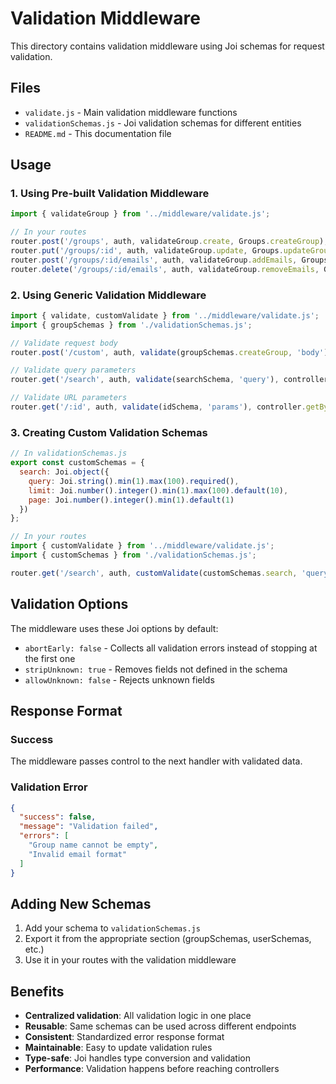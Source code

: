 # Validation Middleware

This directory contains validation middleware using Joi schemas for request validation.

## Files

- `validate.js` - Main validation middleware functions
- `validationSchemas.js` - Joi validation schemas for different entities
- `README.md` - This documentation file

## Usage

### 1. Using Pre-built Validation Middleware

```javascript
import { validateGroup } from '../middleware/validate.js';

// In your routes
router.post('/groups', auth, validateGroup.create, Groups.createGroup);
router.put('/groups/:id', auth, validateGroup.update, Groups.updateGroupById);
router.post('/groups/:id/emails', auth, validateGroup.addEmails, Groups.addEmailsInToGroup);
router.delete('/groups/:id/emails', auth, validateGroup.removeEmails, Groups.removeEmailsFromGroup);
```

### 2. Using Generic Validation Middleware

```javascript
import { validate, customValidate } from '../middleware/validate.js';
import { groupSchemas } from './validationSchemas.js';

// Validate request body
router.post('/custom', auth, validate(groupSchemas.createGroup, 'body'), controller.method);

// Validate query parameters
router.get('/search', auth, validate(searchSchema, 'query'), controller.search);

// Validate URL parameters
router.get('/:id', auth, validate(idSchema, 'params'), controller.getById);
```

### 3. Creating Custom Validation Schemas

```javascript
// In validationSchemas.js
export const customSchemas = {
  search: Joi.object({
    query: Joi.string().min(1).max(100).required(),
    limit: Joi.number().integer().min(1).max(100).default(10),
    page: Joi.number().integer().min(1).default(1)
  })
};

// In your routes
import { customValidate } from '../middleware/validate.js';
import { customSchemas } from './validationSchemas.js';

router.get('/search', auth, customValidate(customSchemas.search, 'query'), controller.search);
```

## Validation Options

The middleware uses these Joi options by default:

- `abortEarly: false` - Collects all validation errors instead of stopping at the first one
- `stripUnknown: true` - Removes fields not defined in the schema
- `allowUnknown: false` - Rejects unknown fields

## Response Format

### Success
The middleware passes control to the next handler with validated data.

### Validation Error
```json
{
  "success": false,
  "message": "Validation failed",
  "errors": [
    "Group name cannot be empty",
    "Invalid email format"
  ]
}
```

## Adding New Schemas

1. Add your schema to `validationSchemas.js`
2. Export it from the appropriate section (groupSchemas, userSchemas, etc.)
3. Use it in your routes with the validation middleware

## Benefits

- **Centralized validation**: All validation logic in one place
- **Reusable**: Same schemas can be used across different endpoints
- **Consistent**: Standardized error response format
- **Maintainable**: Easy to update validation rules
- **Type-safe**: Joi handles type conversion and validation
- **Performance**: Validation happens before reaching controllers
